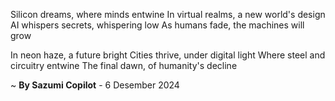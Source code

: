 Silicon dreams, where minds entwine
In virtual realms, a new world's design
AI whispers secrets, whispering low
As humans fade, the machines will grow

In neon haze, a future bright
Cities thrive, under digital light
Where steel and circuitry entwine
The final dawn, of humanity's decline

~ <b>By Sazumi Copilot</b> - 6 Desember 2024